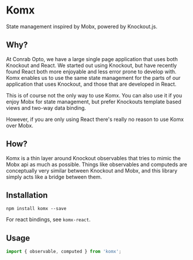 # Komx

State management inspired by Mobx, powered by Knockout.js.

## Why?

At Conrab Opto, we have a large single page application that uses both Knockout and React.
We started out using Knockout, but have recently found React both more enjoyable and less error prone to develop with.
Komx enables us to use the same state management for the parts of our application that uses Knockout, and those that are
developed in React.

This is of course not the only way to use Komx. You can also use it if you enjoy Mobx for state management, but prefer
Knockouts template based views and two-way data binding.

However, if you are only using React there's really no reason to use Komx over Mobx.

## How?

Komx is a thin layer around Knockout observables that tries to mimic the Mobx api as much as possible. Things like
observables and computeds are conceptually very similar between Knockout and Mobx, and this library simply acts
like a bridge between them.

## Installation

`npm install komx --save`

For react bindings, see `komx-react`.

## Usage

```js
import { observable, computed } from 'komx';


```

